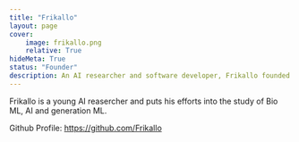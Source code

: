 ```yaml
---
title: "Frikallo"
layout: page
cover:
    image: frikallo.png
    relative: True
hideMeta: True
status: "Founder"
description: An AI researcher and software developer, Frikallo founded AetherAI in early 2022.
---
```


Frikallo is a young AI reasercher and puts his efforts into the study of Bio ML, AI and generation ML. 

Github Profile: https://github.com/Frikallo